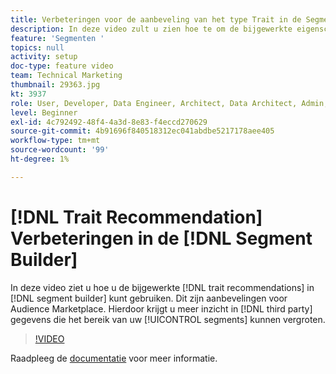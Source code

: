```yaml
---
title: Verbeteringen voor de aanbeveling van het type Trait in de Segment Builder
description: In deze video zult u zien hoe te om de bijgewerkte eigenschapaanbevelingen in de segmentbouwer te gebruiken, die Audience Marketplace aanbevelingen zijn. Hierdoor krijgt u meer inzicht in gegevens van derden die het bereik van uw segmenten kunnen uitbreiden.
feature: 'Segmenten '
topics: null
activity: setup
doc-type: feature video
team: Technical Marketing
thumbnail: 29363.jpg
kt: 3937
role: User, Developer, Data Engineer, Architect, Data Architect, Admin, Leader
level: Beginner
exl-id: 4c792492-48f4-4a3d-8e83-f4eccd270629
source-git-commit: 4b91696f840518312ec041abdbe5217178aee405
workflow-type: tm+mt
source-wordcount: '99'
ht-degree: 1%

---
```


# [!DNL Trait Recommendation] Verbeteringen in de  [!DNL Segment Builder]

In deze video ziet u hoe u de bijgewerkte [!DNL trait recommendations] in [!DNL segment builder] kunt gebruiken. Dit zijn aanbevelingen voor Audience Marketplace. Hierdoor krijgt u meer inzicht in [!DNL third party] gegevens die het bereik van uw [!UICONTROL segments] kunnen vergroten.

>[!VIDEO](https://video.tv.adobe.com/v/29363/?quality=12)

Raadpleeg de [documentatie](https://docs.adobe.com/help/en/audience-manager/user-guide/features/segments/trait-recommendations.html) voor meer informatie.
